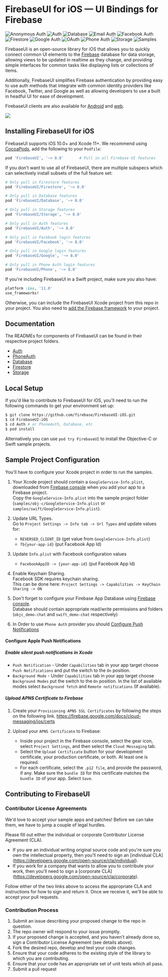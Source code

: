 # FirebaseUI for iOS — UI Bindings for Firebase

![Anonymous Auth](https://github.com/firebase/FirebaseUI-iOS/actions/workflows/anonymousauth.yml/badge.svg) ![Auth](https://github.com/firebase/FirebaseUI-iOS/actions/workflows/auth.yml/badge.svg) ![Database](https://github.com/firebase/FirebaseUI-iOS/actions/workflows/database.yml/badge.svg) ![Email Auth](https://github.com/firebase/FirebaseUI-iOS/actions/workflows/emailauth.yml/badge.svg) ![Facebook Auth](https://github.com/firebase/FirebaseUI-iOS/actions/workflows/facebookauth.yml/badge.svg) ![Firestore](https://github.com/firebase/FirebaseUI-iOS/actions/workflows/firestore.yml/badge.svg) ![Google Auth](https://github.com/firebase/FirebaseUI-iOS/actions/workflows/googleauth.yml/badge.svg) ![OAuth](https://github.com/firebase/FirebaseUI-iOS/actions/workflows/oauth.yml/badge.svg) ![Phone Auth](https://github.com/firebase/FirebaseUI-iOS/actions/workflows/phoneauth.yml/badge.svg) ![Storage](https://github.com/firebase/FirebaseUI-iOS/actions/workflows/storage.yml/badge.svg) ![Samples](https://github.com/firebase/FirebaseUI-iOS/actions/workflows/sample.yml/badge.svg)

FirebaseUI is an open-source library for iOS that allows you to quickly connect common UI elements to the [Firebase](https://firebase.google.com?utm_source=FirebaseUI-iOS) database for data storage, allowing views to be updated in realtime as they change, and providing simple interfaces for common tasks like displaying lists or collections of items.

Additionally, FirebaseUI simplifies Firebase authentication by providing easy to use auth methods that integrate with common identity providers like Facebook, Twitter, and Google as well as allowing developers to use a built in headful UI for ease of development.

FirebaseUI clients are also available for [Android](https://github.com/firebase/FirebaseUI-Android) and [web](https://github.com/firebase/firebaseui-web).

![](https://raw.githubusercontent.com/firebase/FirebaseUI-iOS/main/samples/demo.gif)

## Installing FirebaseUI for iOS

FirebaseUI supports iOS 10.0+ and Xcode 11+. We recommend using [CocoaPods](https://cocoapods.org/pods/FirebaseUI), add
the following to your `Podfile`:

```ruby
pod 'FirebaseUI', '~> 8.0'       # Pull in all Firebase UI features
```

If you don't want to use all of FirebaseUI, there are multiple subspecs which can selectively install subsets of the full feature set:

```ruby
# Only pull in Firestore features
pod 'FirebaseUI/Firestore', '~> 8.0'

# Only pull in Database features
pod 'FirebaseUI/Database', '~> 8.0'

# Only pull in Storage features
pod 'FirebaseUI/Storage', '~> 8.0'

# Only pull in Auth features
pod 'FirebaseUI/Auth', '~> 8.0'

# Only pull in Facebook login features
pod 'FirebaseUI/Facebook', '~> 8.0'

# Only pull in Google login features
pod 'FirebaseUI/Google', '~> 8.0'

# Only pull in Phone Auth login features
pod 'FirebaseUI/Phone', '~> 8.0'
```

If you're including FirebaseUI in a Swift project, make sure you also have:

```ruby
platform :ios, '11.0'
use_frameworks!
```

Otherwise, you can include the FirebaseUI Xcode project from this repo in
your project. You also need to 
[add the Firebase framework](https://firebase.google.com/docs/ios/setup) 
to your project.

## Documentation

The READMEs for components of FirebaseUI can be found in their respective
project folders.

- [Auth](FirebaseAuthUI/README.md)
- [PhoneAuth](FirebasePhoneAuthUI/README.md)
- [Database](FirebaseDatabaseUI/README.md)
- [Firestore](FirebaseFirestoreUI/README.md)
- [Storage](FirebaseStorageUI/README.md)

## Local Setup

If you'd like to contribute to FirebaseUI for iOS, you'll need to run the
following commands to get your environment set up:

```bash
$ git clone https://github.com/firebase/FirebaseUI-iOS.git
$ cd FirebaseUI-iOS
$ cd Auth # or PhoneAuth, Database, etc
$ pod install
```

Alternatively you can use `pod try FirebaseUI` to install the Objective-C or Swift sample projects.

## Sample Project Configuration

You'll have to configure your Xcode project in order to run the samples.

1. Your Xcode project should contain a `GoogleService-Info.plist`, downloaded from [Firebase console](https://console.firebase.google.com) when you add your app to a Firebase project.<br>
Copy the `GoogleService-Info.plist` into the sample project folder (`samples/obj-c/GoogleService-Info.plist` or `samples/swift/GoogleService-Info.plist`).

1. Update URL Types.<br>
Go to `Project Settings -> Info tab -> Url Types` and update values for:
	+ `REVERSED_CLIENT_ID` (get value from `GoogleService-Info.plist`)
	+ `fb{your-app-id}` (put Facebook App Id)

1. Update `Info.plist` with Facebook configuration values
	+ `FacebookAppID -> {your-app-id}` (put Facebook App Id)

1. Enable Keychain Sharing.<br>
Facebook SDK requires keychain sharing.<br>
This can be done here: `Project Settings -> Capabilities -> KeyChain Sharing -> ON`

1. Don't forget to configure your Firebase App Database using [Firebase console](https://console.firebase.google.com).<br>
Database should contain appropriate read/write permissions and folders (`objc_demo-chat` and `swift_demo-chat` respectively)

1. In Order to use `Phone Auth` provider you should [Configure Push Notifications](#configure-apple-push-notifications)

#### Configure Apple Push Notifications

##### Enable silent push notifications in Xcode

  * `Push Notification` - Under `Capabilities` tab in your app target choose `Push Notifications` and put the switch to the `On` position.
  * `Background Mode` - Under `Capabilities` tab in your app target choose `Background Modes` put the switch to the `On` position.  In the list of available modes select `Background fetch` and `Remote notifications` (If available).

##### Upload APNS Certificate to Firebase

1. Create your `Provisioning APNS SSL Certificates` by following the steps on the following link.
https://firebase.google.com/docs/cloud-messaging/ios/certs

1. Upload your `APNS Certificate` to Firebase:
    + Inside your project in the Firebase console, select the gear icon, select `Project Settings`, and then select the `Cloud Messaging` tab.
    + Select the `Upload Certificate` button for your development certificate, your production certificate, or both. At least one is required.
    + For each certificate, select the `.p12 file`, and provide the password, if any. Make sure the `bundle ID` for this certificate matches the `bundle ID` of your app. Select `Save`.

## Contributing to FirebaseUI

### Contributor License Agreements

We'd love to accept your sample apps and patches! Before we can take them, we
have to jump a couple of legal hurdles.

Please fill out either the individual or corporate Contributor License Agreement
(CLA).

  * If you are an individual writing original source code and you're sure you
    own the intellectual property, then you'll need to sign an [individual CLA]
    (https://developers.google.com/open-source/cla/individual).
  * If you work for a company that wants to allow you to contribute your work,
    then you'll need to sign a [corporate CLA]
    (https://developers.google.com/open-source/cla/corporate).

Follow either of the two links above to access the appropriate CLA and
instructions for how to sign and return it. Once we receive it, we'll be able to
accept your pull requests.

### Contribution Process

1. Submit an issue describing your proposed change to the repo in question.
1. The repo owner will respond to your issue promptly.
1. If your proposed change is accepted, and you haven't already done so, sign a
   Contributor License Agreement (see details above).
1. Fork the desired repo, develop and test your code changes.
1. Ensure that your code adheres to the existing style of the library to which
   you are contributing.
1. Ensure that your code has an appropriate set of unit tests which all pass.
1. Submit a pull request
